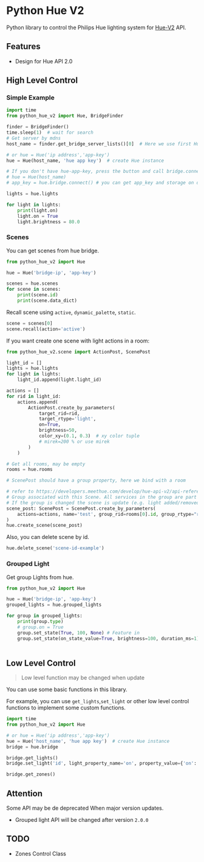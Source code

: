 # Python Hue V2

Python library to control the Philips Hue lighting system
for [Hue-V2](https://developers.meethue.com/develop/hue-api-v2/api-reference/) API.

## Features

- Design for Hue API 2.0

## High Level Control

### Simple Example

```python
import time
from python_hue_v2 import Hue, BridgeFinder

finder = BridgeFinder()
time.sleep(1)  # wait for search
# Get server by mdns
host_name = finder.get_bridge_server_lists()[0]  # Here we use first Hue Bridge

# or hue = Hue('ip address','app-key')
hue = Hue(host_name, 'hue app key')  # create Hue instance

# If you don't have hue-app-key, press the button and call bridge.connect() (this only needs to be run a single time)
# hue = Hue(host_name)
# app_key = hue.bridge.connect() # you can get app_key and storage on disk

lights = hue.lights

for light in lights:
    print(light.on)
    light.on = True
    light.brightness = 80.0
```

### Scenes

You can get scenes from hue bridge.

```python
from python_hue_v2 import Hue

hue = Hue('bridge-ip', 'app-key')

scenes = hue.scenes
for scene in scenes:
    print(scene.id)
    print(scene.data_dict)
```

Recall scene using `active`, `dynamic_palette`, `static`.

```python
scene = scenes[0]
scene.recall(action='active')
```

If you want create one scene with light actions in a room:

```python
from python_hue_v2.scene import ActionPost, ScenePost

light_id = []
lights = hue.lights
for light in lights:
    light_id.append(light.light_id)

actions = []
for rid in light_id:
    actions.append(
        ActionPost.create_by_parameters(
            target_rid=rid,
            target_rtype='light',
            on=True,
            brightness=50,
            color_xy=(0.1, 0.3)  # xy color tuple
            # mirek=200 % or use mirek
        )
    )

# Get all rooms, may be empty
rooms = hue.rooms

# ScenePost should have a group property, here we bind with a room

# refer to https://developers.meethue.com/develop/hue-api-v2/api-reference/#resource_scene_post
# Group associated with this Scene. All services in the group are part of this scene. 
# If the group is changed the scene is update (e.g. light added/removed)
scene_post: ScenePost = ScenePost.create_by_parameters(
    actions=actions, name='test', group_rid=rooms[0].id, group_rtype="room"
)
hue.create_scene(scene_post)
```

Also, you can delete scene by id.

```python
hue.delete_scene('scene-id-example')
```

### Grouped Light

Get group Lights from hue.

```python
from python_hue_v2 import Hue

hue = Hue('bridge-ip', 'app-key')
grouped_lights = hue.grouped_lights

for group in grouped_lights:
    print(group.type)
    # group.on = True
    group.set_state(True, 100, None) # Feature in 
    group.set_state(on_state_value=True, brightness=100, duration_ms=1)
    
```

## Low Level Control

> Low level function may be changed when update

You can use some basic functions in this library. 

For example, you can use `get_lights`,`set_light` or other low level control functions to implement
some custom functions.

```python
import time
from python_hue_v2 import Hue

# or hue = Hue('ip address','app-key')
hue = Hue('host_name', 'hue app key')  # create Hue instance
bridge = hue.bridge

bridge.get_lights()
bridge.set_light('id', light_property_name='on', property_value={'on': True})

bridge.get_zones()
```

## Attention

Some API may be de deprecated When major version updates.

- Grouped light API will be changed after version `2.0.0`

## TODO

- Zones Control Class
